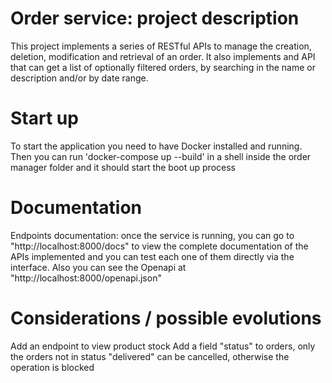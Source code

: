 # Order service: project description
This project implements a series of RESTful APIs to manage the creation, deletion, modification and retrieval of an order. It also implements and API that can get a list of optionally filtered orders, by searching in the name or description and/or by date range.

# Start up
To start the application you need to have Docker installed and running.  
Then you can run 'docker-compose up --build' in a shell inside the order manager folder and it should start the boot up process

# Documentation
Endpoints documentation: once the service is running, you can go to "http://localhost:8000/docs" to view the complete documentation of the APIs implemented and you can test each one of them directly via the interface. Also you can see the Openapi at "http://localhost:8000/openapi.json"

# Considerations / possible evolutions
Add an endpoint to view product stock
Add a field "status" to orders, only the orders not in status "delivered" can be cancelled, otherwise the operation is blocked
